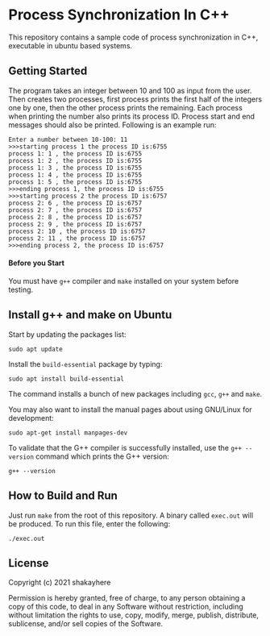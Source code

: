 # Process Synchronization In C++
This repository contains a sample code of process synchronization in C++, executable in ubuntu based systems.

## Getting Started
The program takes an integer between 10 and 100 as input from the user. Then creates two processes, first process prints the first half of the integers one by one, then the other process prints the remaining. Each process when printing the number also prints its process ID. Process start and end messages should also be printed. Following is an example run:

```
Enter a number between 10-100: 11
>>>starting process 1 the process ID is:6755
process 1: 1 , the process ID is:6755
process 1: 2 , the process ID is:6755
process 1: 3 , the process ID is:6755
process 1: 4 , the process ID is:6755
process 1: 5 , the process ID is:6755
>>>ending process 1, the process ID is:6755
>>>starting process 2 the process ID is:6757
process 2: 6 , the process ID is:6757
process 2: 7 , the process ID is:6757
process 2: 8 , the process ID is:6757
process 2: 9 , the process ID is:6757
process 2: 10 , the process ID is:6757
process 2: 11 , the process ID is:6757
>>>ending process 2, the process ID is:6757
```

#### Before you Start
You must have `g++` compiler and `make` installed on your system before testing.


## Install g++ and make on Ubuntu
Start by updating the packages list:
```
sudo apt update
````

Install the `build-essential` package by typing:
```
sudo apt install build-essential
```

The command installs a bunch of new packages including `gcc`, `g++` and `make`.

You may also want to install the manual pages about using GNU/Linux for development:
```
sudo apt-get install manpages-dev
```

To validate that the G++ compiler is successfully installed, use the `g++ --version` command which prints the G++ version:
```
g++ --version
```

## How to Build and Run
Just run `make` from the root of this repository. A binary called `exec.out` will be produced. To run this file, enter the following:
```
./exec.out
```

## License
Copyright (c) 2021 shakayhere

Permission is hereby granted, free of charge, to any person obtaining a copy of this code, to deal in any Software without restriction, including without limitation the rights to use, copy, modify, merge, publish, distribute, sublicense, and/or sell copies of the Software.
